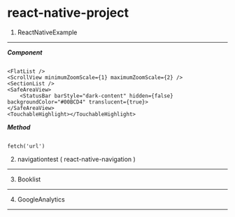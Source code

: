 react-native-project
=======================

1. ReactNativeExample
----------------------------

***Component***
```

<FlatList />
<ScrollView minimumZoomScale={1} maximumZoomScale={2} />
<SectionList />
<SafeAreaView>
	<StatusBar barStyle="dark-content" hidden={false} backgroundColor="#00BCD4" translucent={true}>
</SafeAreaView>
<TouchableHighlight></TouchableHighlight>

```
***Method***
```

fetch('url')

```

2. navigationtest ( react-native-navigation )
----------------------------


3. Booklist
----------------------------


4. GoogleAnalytics
----------------------------

